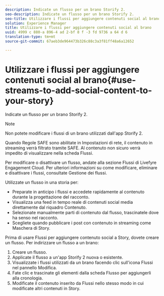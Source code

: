 ```yaml
---
description: Indicate un flusso per un brano Storify 2.
seo-description: Indicate un flusso per un brano Storify 2.
seo-title: Utilizzare i flussi per aggiungere contenuti social al brano
solution: Experience Manager
title: Utilizzare i flussi per aggiungere contenuti social al brano
uuid: 4999 c 880-a 896-4 ad 2-bf 8 f -3 fd 9736 a 64 d 6
translation-type: tm+mt
source-git-commit: 67aeb3de964473b326c88c3a3f81ff48a6a12652

---
```



# Utilizzare i flussi per aggiungere contenuti social al brano{#use-streams-to-add-social-content-to-your-story}

Indicate un flusso per un brano Storify 2.

>[!NOTE]
>
>Non potete modificare i flussi di un brano utilizzati dall&#39;app Storify 2.

Quando Regole SAFE sono abilitate in Impostazioni di rete, il contenuto in streaming verrà filtrato tramite SAFE. Al contenuto non sicuro verrà impedito di visualizzare nella scheda Flussi.

Per modificare o disattivare un flusso, andate alla sezione Flussi di Livefyre Engagement Cloud. Per ulteriori informazioni su come modificare, eliminare e disattivare i flussi, consultate Gestione dei flussi.

Utilizzate un flusso in una storia per:

* Preparate in anticipo i flussi e accedete rapidamente al contenuto durante la progettazione del racconto.
* Visualizza una feed in tempo reale di contenuti social media direttamente dal riquadro Contenuto.
* Selezionate manualmente parti di contenuto dal flusso, trascinatele dove ha senso nel racconto.
* Scegliete quando pubblicare i post con contenuto in streaming come Maschera di Story.

Prima di usare Flussi per aggiungere contenuto social a Story, dovete creare un flusso. Per indirizzare un flusso a un brano:

1. Creare un flusso.
1. Applicate il flusso a un&#39;app Storify 2 nuova o esistente.
1. Visualizzate i flussi utilizzati da un brano facendo clic sull&#39;icona Flussi nel pannello Modifica.
1. Fate clic e trascinate gli elementi dalla scheda Flusso per aggiungerli alla cronologia.
1. Modificate il contenuto inserito da Flussi nello stesso modo in cui modificate altri contenuti in Story.
